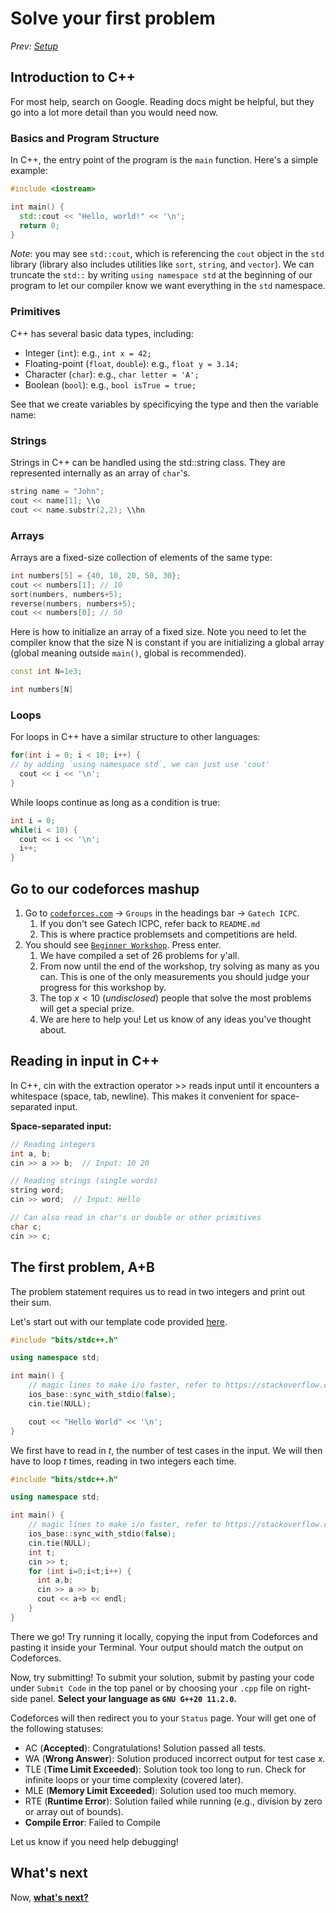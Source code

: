 # Solve your first problem

*Prev: [Setup](./1_setup.md)*

## Introduction to C++

For most help, search on Google. Reading docs might be helpful, but they go into a lot more detail than you would need now.

### Basics and Program Structure

In C++, the entry point of the program is the `main` function. Here's a simple example:

```cpp
#include <iostream>

int main() {
  std::cout << "Hello, world!" << '\n';
  return 0;
}
```

*Note*: you may see `std::cout`, which is referencing the `cout` object in the `std` library (library also includes utilities like `sort`, `string`, and `vector`). We can truncate the `std::` by writing `using namespace std` at the beginning of our program to let our compiler know we want everything in the `std` namespace.

### Primitives

C++ has several basic data types, including:

- Integer (`int`): e.g., `int x = 42;`
- Floating-point (`float`, `double`): e.g., `float y = 3.14;`
- Character (`char`): e.g., `char letter = 'A';`
- Boolean (`bool`): e.g., `bool isTrue = true;`

See that we create variables by specificying the type and then the variable name:

### Strings

Strings in C++ can be handled using the std::string class. They are represented internally as an array of `char`'s.

```cpp
string name = "John";
cout << name[1]; \\o
cout << name.substr(2,2); \\hn
```

### Arrays

Arrays are a fixed-size collection of elements of the same type:

```cpp
int numbers[5] = {40, 10, 20, 50, 30};
cout << numbers[1]; // 10
sort(numbers, numbers+5);
reverse(numbers, numbers+5);
cout << numbers[0]; // 50
```

Here is how to initialize an array of a fixed size. Note you need to let the compiler know that the size N is constant if you are initializing a global array (global meaning outside `main()`, global is recommended).

```cpp
const int N=1e3;

int numbers[N]
```

### Loops

For loops in C++ have a similar structure to other languages:

```cpp
for(int i = 0; i < 10; i++) {
// by adding `using namespace std`, we can just use 'cout'
  cout << i << '\n';
}
```

While loops continue as long as a condition is true:

```cpp
int i = 0;
while(i < 10) {
  cout << i << '\n';
  i++;
}
```

## Go to our codeforces mashup

1. Go to [`codeforces.com`](https://codeforces.com) -> `Groups` in the headings bar -> `Gatech ICPC`.
   1. If you don't see Gatech ICPC, refer back to `README.md`
   2. This is where practice problemsets and competitions are held.
2. You should see [`Beginner Workshop`](https://codeforces.com/group/j7YsoIFtw4/contest/470347). Press enter.
   1. We have compiled a set of 26 problems for y'all.
   2. From now until the end of the workshop, try solving as many as you can. This is one of the only measurements you should judge your progress for this workshop by.
   3. The top $x<10$ (*undisclosed*) people that solve the most problems will get a special prize.
   4. We are here to help you! Let us know of any ideas you've thought about.

## Reading in input in C++

In C++, cin with the extraction operator >> reads input until it encounters a whitespace (space, tab, newline). This makes it convenient for space-separated input.

**Space-separated input:**

```cpp
// Reading integers
int a, b;
cin >> a >> b;  // Input: 10 20

// Reading strings (single words)
string word;
cin >> word;  // Input: Hello

// Can also read in char's or double or other primitives
char c;
cin >> c;
```

## The first problem, A+B

The problem statement requires us to read in two integers and print out their sum.

Let's start out with our template code provided [here](./appendix/template.cpp).

```cpp
#include "bits/stdc++.h"

using namespace std;

int main() {
    // magic lines to make i/o faster, refer to https://stackoverflow.com/a/31165481 if you're curious why
    ios_base::sync_with_stdio(false);
    cin.tie(NULL);

    cout << "Hello World" << '\n';
}
```

We first have to read in $t$, the number of test cases in the input. We will then have to loop $t$ times, reading in two integers each time.

```cpp
#include "bits/stdc++.h"

using namespace std;

int main() {
    // magic lines to make i/o faster, refer to https://stackoverflow.com/a/31165481 if you're curious why
    ios_base::sync_with_stdio(false);
    cin.tie(NULL);
    int t;
    cin >> t;
    for (int i=0;i<t;i++) {
      int a,b;
      cin >> a >> b;
      cout << a+b << endl;
    }
}
```

There we go! Try running it locally, copying the input from Codeforces and pasting it inside your Terminal. Your output should match the output on Codeforces.

Now, try submitting! To submit your solution, submit by pasting your code under `Submit Code` in the top panel or by choosing your `.cpp` file on right-side panel. **Select your language as `GNU G++20 11.2.0`.**

Codeforces will then redirect you to your `Status` page. Your will get one of the following statuses:

- AC (**Accepted**): Congratulations! Solution passed all tests.
- WA (**Wrong Answer**): Solution produced incorrect output for test case $x$.
- TLE (**Time Limit Exceeded**): Solution took too long to run. Check for infinite loops or your time complexity (covered later).
- MLE (**Memory Limit Exceeded**): Solution used too much memory.
- RTE (**Runtime Error**): Solution failed while running (e.g., division by zero or array out of bounds).
- **Compile Error**: Failed to Compile

Let us know if you need help debugging!

## What's next

Now, [**what's next?**](./3_practice_practice_practice.md)
